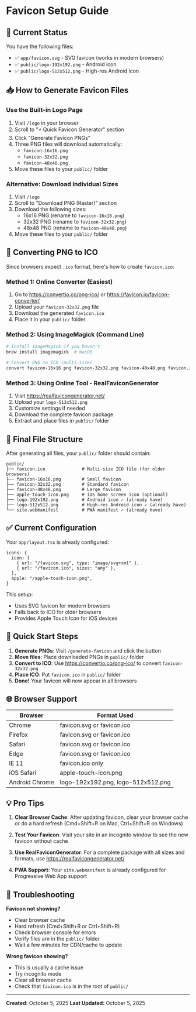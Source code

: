 # Favicon Setup Guide

## 🎯 Current Status

You have the following files:

- ✅ `app/favicon.svg` - SVG favicon (works in modern browsers)
- ✅ `public/logo-192x192.png` - Android icon
- ✅ `public/logo-512x512.png` - High-res Android icon

## 📥 How to Generate Favicon Files

### Use the Built-in Logo Page

1. Visit `/logo` in your browser
2. Scroll to "⚡ Quick Favicon Generator" section
3. Click "Generate Favicon PNGs"
4. Three PNG files will download automatically:
   - `favicon-16x16.png`
   - `favicon-32x32.png`
   - `favicon-48x48.png`
5. Move these files to your `public/` folder

### Alternative: Download Individual Sizes

1. Visit `/logo`
2. Scroll to "Download PNG (Raster)" section
3. Download the following sizes:
   - 16x16 PNG (rename to `favicon-16x16.png`)
   - 32x32 PNG (rename to `favicon-32x32.png`)
   - 48x48 PNG (rename to `favicon-48x48.png`)
4. Move these files to your `public/` folder

## 🔄 Converting PNG to ICO

Since browsers expect `.ico` format, here's how to create `favicon.ico`:

### Method 1: Online Converter (Easiest)

1. Go to https://convertio.co/png-ico/ or https://favicon.io/favicon-converter/
2. Upload your `favicon-32x32.png` file
3. Download the generated `favicon.ico`
4. Place it in your `public/` folder

### Method 2: Using ImageMagick (Command Line)

```bash
# Install ImageMagick if you haven't
brew install imagemagick  # macOS

# Convert PNG to ICO (multi-size)
convert favicon-16x16.png favicon-32x32.png favicon-48x48.png favicon.ico
```

### Method 3: Using Online Tool - RealFaviconGenerator

1. Visit https://realfavicongenerator.net/
2. Upload your `logo-512x512.png`
3. Customize settings if needed
4. Download the complete favicon package
5. Extract and place files in `public/` folder

## 📁 Final File Structure

After generating all files, your `public/` folder should contain:

```
public/
├── favicon.ico              # Multi-size ICO file (for older browsers)
├── favicon-16x16.png        # Small favicon
├── favicon-32x32.png        # Standard favicon
├── favicon-48x48.png        # Large favicon
├── apple-touch-icon.png     # iOS home screen icon (optional)
├── logo-192x192.png         # Android icon ✓ (already have)
├── logo-512x512.png         # High-res Android icon ✓ (already have)
└── site.webmanifest         # PWA manifest ✓ (already have)
```

## ✅ Current Configuration

Your `app/layout.tsx` is already configured:

```tsx
icons: {
  icon: [
    { url: "/favicon.svg", type: "image/svg+xml" },
    { url: "/favicon.ico", sizes: "any" },
  ],
  apple: "/apple-touch-icon.png",
}
```

This setup:

- Uses SVG favicon for modern browsers
- Falls back to ICO for older browsers
- Provides Apple Touch Icon for iOS devices

## 🚀 Quick Start Steps

1. **Generate PNGs**: Visit `/generate-favicon` and click the button
2. **Move files**: Place downloaded PNGs in `public/` folder
3. **Convert to ICO**: Use https://convertio.co/png-ico/ to convert `favicon-32x32.png`
4. **Place ICO**: Put `favicon.ico` in `public/` folder
5. **Done!** Your favicon will now appear in all browsers

## 🌐 Browser Support

| Browser        | Format Used                        |
| -------------- | ---------------------------------- |
| Chrome         | favicon.svg or favicon.ico         |
| Firefox        | favicon.svg or favicon.ico         |
| Safari         | favicon.svg or favicon.ico         |
| Edge           | favicon.svg or favicon.ico         |
| IE 11          | favicon.ico only                   |
| iOS Safari     | apple-touch-icon.png               |
| Android Chrome | logo-192x192.png, logo-512x512.png |

## 💡 Pro Tips

1. **Clear Browser Cache**: After updating favicon, clear your browser cache or do a hard refresh (Cmd+Shift+R on Mac, Ctrl+Shift+R on Windows)

2. **Test Your Favicon**: Visit your site in an incognito window to see the new favicon without cache

3. **Use RealFaviconGenerator**: For a complete package with all sizes and formats, use https://realfavicongenerator.net/

4. **PWA Support**: Your `site.webmanifest` is already configured for Progressive Web App support

## 🔧 Troubleshooting

**Favicon not showing?**

- Clear browser cache
- Hard refresh (Cmd+Shift+R or Ctrl+Shift+R)
- Check browser console for errors
- Verify files are in the `public/` folder
- Wait a few minutes for CDN/cache to update

**Wrong favicon showing?**

- This is usually a cache issue
- Try incognito mode
- Clear all browser cache
- Check that `favicon.ico` is in the root of `public/`

---

**Created:** October 5, 2025
**Last Updated:** October 5, 2025
